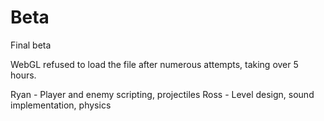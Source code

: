 # Beta
Final beta

WebGL refused to load the file after numerous attempts, taking over 5 hours.

Ryan - Player and enemy scripting, projectiles
Ross - Level design, sound implementation, physics
